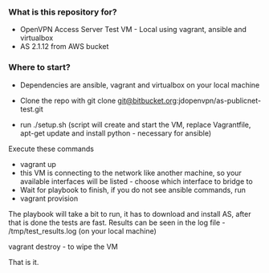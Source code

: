 ### What is this repository for? ###

* OpenVPN Access Server Test VM - Local using vagrant, ansible and virtualbox
* AS 2.1.12 from AWS bucket

### Where to start? ###

* Dependencies are ansible, vagrant and virtualbox on your local machine

* Clone the repo with git clone git@bitbucket.org:jdopenvpn/as-publicnet-test.git
* run ./setup.sh (script will create and start the VM, replace Vagrantfile, apt-get update and install python - necessary for ansible) 

Execute these commands

* vagrant up 
* this VM is connecting to the network like another machine, so your available interfaces will be listed - choose which interface to bridge to
* Wait for playbook to finish, if you do not see ansible commands, run
* vagrant provision

The playbook will take a bit to run, it has to download and install AS, after that is done the tests are fast.  Results can be seen in the log file -
/tmp/test_results.log (on your local machine)

vagrant destroy - to wipe the VM

That is it.
